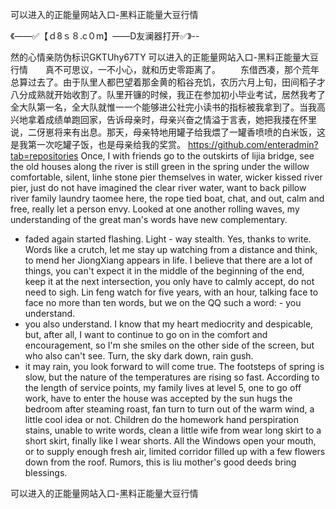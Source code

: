 可以进入的正能量网站入口-黑料正能量大豆行情

《——✅【ｄ8ｓ８.c０m】——D友澜器打开✅》--

然的心情亲防伪标识GKTUhy67TY
可以进入的正能量网站入口-黑料正能量大豆行情　　真不可思议，一不小心，就和历史零距离了。
　　东借西凑，那个荒年总算过去了。由于队里人都巴望着那金黄的稻谷充饥，农历六月上旬，田间稻子才八分成熟就开始收割了。队里开镰的时候，我正在参加初小毕业考试，居然我考了全大队第一名，全大队就惟一一个能够进公社完小读书的指标被我拿到了。当我高兴地拿着成绩单跑回家，告诉母亲时，母亲兴奋之情溢于言表，她把我搂在怀里说，二伢崽将来有出息。那天，母亲特地用罐子给我煨了一罐香喷喷的白米饭，这是我第一次吃罐子饭，也是母亲给我的奖赏。
https://github.com/enteradmin?tab=repositories
Once, I with friends go to the outskirts of lijia bridge, see the old houses along the river is still green in the spring under the willow comfortable, silent, linhe stone pier themselves in water, wicker kissed river pier, just do not have imagined the clear river water, want to back pillow river family laundry taomee here, the rope tied boat, chat, and out, calm and free, really let a person envy.
Looked at one another rolling waves, my understanding of the great man's words have new complementary.
- faded again started flashing.
Light - way stealth.
Yes, thanks to write.
Words like a crutch, let me stay up watching from a distance and think, to mend her JiongXiang appears in life.
I believe that there are a lot of things, you can't expect it in the middle of the beginning of the end, keep it at the next intersection, you only have to calmly accept, do not need to sigh.
Lin feng watch for five years, with an hour, talking face to face no more than ten words, but we on the QQ such a word: - you understand.
- you also understand.
I know that my heart mediocrity and despicable, but, after all, I want to continue to go on in the comfort and encouragement, so I'm she smiles on the other side of the screen, but who also can't see.
Turn, the sky dark down, rain gush.
- it may rain, you look forward to will come true.
The footsteps of spring is slow, but the nature of the temperatures are rising so fast.
According to the length of service points, my family lives at level 5, one to go off work, have to enter the house was accepted by the sun hugs the bedroom after steaming roast, fan turn to turn out of the warm wind, a little cool idea or not.
Children do the homework hand perspiration stains, unable to write words, clean a little wife from wear long skirt to a short skirt, finally like I wear shorts.
All the Windows open your mouth, or to supply enough fresh air, limited corridor filled up with a few flowers down from the roof.
Rumors, this is liu mother's good deeds bring blessings.




可以进入的正能量网站入口-黑料正能量大豆行情
